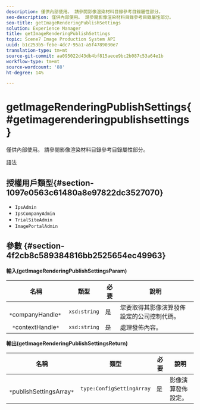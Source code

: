 ```yaml
---
description: 僅供內部使用。 請參閱影像渲染材料目錄參考目錄屬性部分。
seo-description: 僅供內部使用。 請參閱影像渲染材料目錄參考目錄屬性部分。
seo-title: getImageRenderingPublishSettings
solution: Experience Manager
title: getImageRenderingPublishSettings
topic: Scene7 Image Production System API
uuid: b1c253b5-febe-4dc7-95a1-a5f4789030e7
translation-type: tm+mt
source-git-commit: aa095022d43db4bf815aece9bc2b087c53a64e1b
workflow-type: tm+mt
source-wordcount: '88'
ht-degree: 14%

---
```



# getImageRenderingPublishSettings{#getimagerenderingpublishsettings}

僅供內部使用。 請參閱影像渲染材料目錄參考目錄屬性部分。

語法

## 授權用戶類型{#section-1097e0563c61480a8e97822dc3527070}

* `IpsAdmin`
* `IpsCompanyAdmin`
* `TrialSiteAdmin`
* `ImagePortalAdmin`

## 參數 {#section-4f2cb8c589384816bb2525654ec49963}

**輸入(getImageRenderingPublishSettingsParam)**

| 名稱 | 類型 | 必要 | 說明 |
|---|---|---|---|
| ` *`companyHandle`*` | `xsd:string` | 是 | 您要取得其影像演算發佈設定的公司控制代碼。 |
| ` *`contextHandle`*` | `xsd:string` | 是 | 處理發佈內容。 |

**輸出(getImageRenderingPublishSettingsReturn)**

| 名稱 | 類型 | 必要 | 說明 |
|---|---|---|---|
| ` *`publishSettingsArray`*` | `type:ConfigSettingArray` | 是 | 影像演算發佈設定。 |

